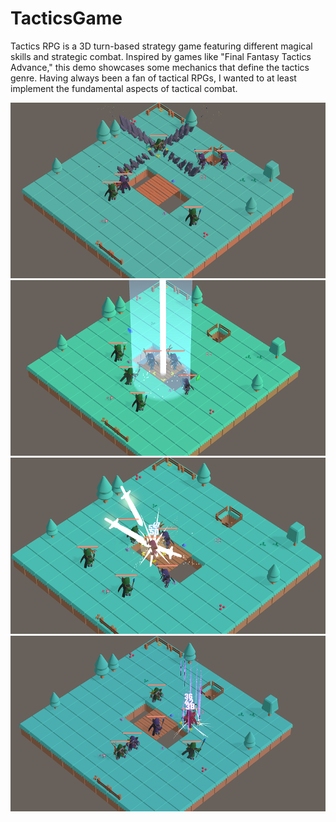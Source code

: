 # TacticsGame
Tactics RPG is a 3D turn-based strategy game featuring different magical skills and strategic combat.
Inspired by games like "Final Fantasy Tactics Advance," this demo showcases some mechanics that define the tactics genre.
Having always been a fan of tactical RPGs, I wanted to at least implement the fundamental aspects of tactical combat.

![image1](Images/img1.png)
![image2](Images/img2.png)
![image3](Images/img3.png)
![image4](Images/img4.png)
